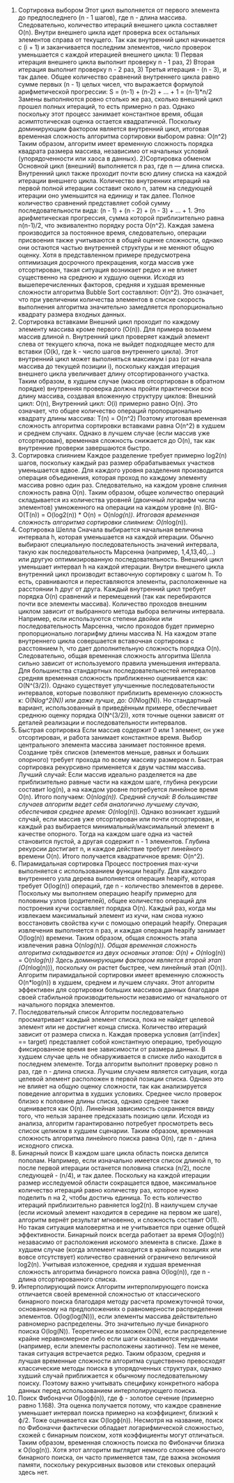 1) Сортировка выбором
Этот цикл выполняется от первого элемента до предпоследнего (n - 1 шагов), где n - длина массива. Следовательно, количество итераций внешнего цикла составляет O(n). Внутри внешнего цикла идет проверка всех остальных элементов справа от текущего. Так как внутренний цикл начинается с (i + 1) и заканчивается последним элементов, число проверок уменьшается с каждой итерацией внешнего цикла: 1) Первая итерация внешнего цикла выполнит проверку n - 1 раз, 2) Вторая итерация выполнит проверку n - 2 раз, 3) Третья итерация - (n - 3), и так далее. Общее количество сравнений внутреннего цикла равно сумме первых (n - 1) целых чисел, что выражается формулой арифметической прогрессии:
S = (n-1) + (n-2) + ... + 1 = (n-1)*n/2
Замены выполняются ровно столько же раз, сколько внешний цикл прошел полных итераций, то есть примерно 
n раз. Однако поскольку этот процесс занимает константное время, общая асимптотическая оценка остается квадратичной. Поскольку доминирующим фактором является внутренний цикл, итоговая временная сложность алгоритма сортировки выбором равна:
O(n^2) 
Таким образом, алгоритм имеет временную сложность порядка квадрата размера массива, независимо от начальных условий (упорядоченности или хаоса в данных).
2)Сортировка обменом
Основной цикл (внешний) выполняется n раз, где n — длина списка. Внутренний цикл также проходит почти всю длину списка на каждой итерации внешнего цикла. Количество внутренних итераций на первой полной итерации составит около n, затем на следующей итерации оно уменьшится на единицу и так далее. Полное количество сравнений представляет собой сумму последовательности вида: 
(n - 1) + (n - 2) + (n - 3) + … + 1. Это арифметическая прогрессия, сумма которой приблизительно равна n(n-1)/2, что эквивалентно порядку роста O(n^2). Каждая замена производится за постоянное время, следовательно, операции присвоения также учитываются в общей оценке сложности, однако они остаются частью внутренней структуры и не меняют общую оценку. Хотя в представленном примере предусмотрена оптимизация досрочного прекращения, когда массив уже отсортирован, такая ситуация возникает редко и не влияет существенно на среднюю и худшую оценки. Исходя из вышеперечисленных факторов, средняя и худшая временные сложности алгоритма Bubble Sort составляют: O(n^2). Это означает, что при увеличении количества элементов в списке скорость выполнения алгоритма значительно замедляется пропорционально квадрату размера входных данных.
3) Сортировка вставками
Внешний цикл проходит по каждому элементу массива кроме первого (O(n)). Для примера возьмем массив длиной n. Внутренний цикл проверяет каждый элемент слева от текущего ключа, пока не выйдет подходящее место для вставки (O(k), где k - число шагов внутреннего цикла). Этот внутренний цикл может выполняться максимум i раз (от начала массива до текущей позиции i), поскольку каждая итерация внешнего цикла увеличивает длину отсортированного участка. Таким образом, в худшем случае (массив отсортирован в обратном порядке) внутренняя проверка должна пройти практически всю длину массива, создавая вложенную структуру циклов: Внешний цикл: O(n), Внутренний цикл: O(i) примерно равно O(n). Это означает, что общее количество операций пропорционально квадрату длины массива: 
T(n) = O(n^2)
Поэтому итоговая временная сложность алгоритма сортировки вставками равна O(n^2) в худшем и среднем случаях. Однако в лучшем случае (если массив уже отсортирован), временная сложность снижается до O(n), так как внутренние проверки завершаются быстро.
4) Сортировка слиянием
Каждое разделение требует примерно log2(n) шагов, поскольку каждый раз размер обрабатываемых участков уменьшается вдвое. Для каждого уровня разделения производится операция объединения, которая проход по каждому элементу массива ровно один раз. Следовательно, на каждом уровне слияния сложность равна O(n). Таким образом, общее количество операций складывается из количества уровней (двоичный логарифм числа элементов) умноженного на операции на каждом уровне (n). BIG-O(T(n)) = O(log2(n)) * O(n) = O(n*log(n)). Итоговая временная сложность алгоритма сортировки слиянием: O(n*log(n)).
5) Сортировка Шелла
Сначала выбирается начальная величина интервала h, которая уменьшается на каждой итерации. Обычно выбирают специальную последовательность значений интервала, такую как последовательность Марсенна (например, 1,4,13,40,…) или другую оптимизированную последовательность. Внешний цикл уменьшает интервал 
h на каждой итерации. Внутри внешнего цикла внутренний цикл производит вставочную сортировку с шагом h. То есть, сравниваются и переставляются элементы, расположенные на расстоянии h друг от друга. Каждый внутренний цикл требует порядка O(n) сравнений и перемещений (так как перебираются почти все элементы массива). Количество проходов внешним циклом зависит от выбранного метода выбора величины интервала. Например, если используются степени двойки или последовательность Марсенна, число проходов будет примерно пропорционально логарифму длины массива N. На каждом этапе внутреннего цикла совершается вставочная сортировка с расстоянием h, что дает дополнительную сложность порядка O(n). Следовательно, общая временная сложность алгоритма Шелла сильно зависит от используемого правила уменьшения интервала. Для большинства стандартных последовательностей интервалов средняя временная сложность приближенно оценивается как: O(N^(3/2)). Однако существует улучшенные последовательности интервалов, которые позволяют приблизить временную сложность к: 
O(N*log^2(N)) или даже лучше, до: 
O(N*log(N)).
Но стандартный вариант, использованный в приведённым примере, обеспечивает среднюю оценку порядка O(N^(3/2)), хотя точные оценки зависят от деталей реализации и последовательности интервалов.
6) Быстрая сортировка
Если массив содержит 0 или 1 элемент, он уже отсортирован, и работа занимает константное время. Выбор центрального элемента массива занимает постоянное время. Создание трёх списков (элементов меньше, равных и больших опорного) требует прохода по всему массиву размером n. Быстрая сортировка рекурсивно применяется к двум частям массива. Лучший случай: Если массив идеально разделяется на две приблизительно равные части на каждом шаге, глубина рекурсии составит log(n), а на каждом уровне потребуется линейное время O(n). Итого получаем:
O(n*log(n)). Средний случай: В большинстве случаев алгоритм ведет себя аналогично лучшему случаю, обеспечивая среднее время:
O(n*log(n)). Однако возникает худший случай, если массив уже отсортирован или почти отсортирован, и каждый раз выбирается минимальный/максимальный элемент в качестве опорного. Тогда на каждом шаге одна из частей становится пустой, а другая содержит n - 1 элементов. Глубина рекурсии достигает n, и каждое действие требует линейного времени O(n). Итого получается квадратичное время: 
O(n^2).
7) Пирамидальная сортировка
Процесс построения max-кучи выполняется с использованием функции heapify. Для каждого внутреннего узла дерева выполняется операция heapify, которая требует O(log(n)) операций, где n - количество элементов в дереве. Поскольку мы выполняем операцию heapify примерно для половины узлов (родителей), общее количество операций для построения кучи составляет порядка O(n). Каждый раз, когда мы извлекаем максимальный элемент из кучи, нам снова нужно восстановить свойства кучи с помощью операций heapify. Операция извлечения выполняется n раз, и каждая операция heapify занимает O(log(n)) времени. Таким образом, общая сложность этапа извлечения равна O(n*log(n)). Общая временная сложность алгоритма складывается из двух основных этапов:
O(n) + O(n*log(n)) = O(n*log(n))
Здесь доминирующим фактором является второй этап (O(n*log(n))), поскольку он растет быстрее, чем линейный этап (O(n)). 
Алгоритм пирамидальной сортировки имеет временную сложность O(n*log(n)) в худшем, среднем и лучшем случаях. Этот алгоритм эффективен для сортировки больших массивов данных благодаря своей стабильной производительности независимо от начального от начального порядка элементов.
8) Последовательный список
Алгоритм последовательно просматривает каждый элемент списка, пока не найдет целевой элемент или не достигнет конца списка. Количество итераций зависит от размера списка n. Каждая проверка условия (arr[index] == target) представляет собой константную операцию, требующую фиксированное время вне зависимости от размера данных. В худшем случае цель не обнаруживается в списке либо находится в последнем элементе. Тогда алгоритм выполнит проверку ровно n раз, где n - длина списка. Лучшим случаем является ситуация, когда целевой элемент расположен в первой позиции списка. Однако это не влияет на общую оценку сложности, так как анализируется поведение алгоритма в худших условиях. Среднее число проверок близко к половине длины списка, однако среднее также оценивается как O(n). Линейная зависимость сохраняется ввиду того, что нельзя заранее предсказать позицию цели. Исходя из анализа, алгоритм гарантированно потребует просмотреть весь список целиком в худшем сценарии. Таким образом, временная сложность алгоритма линейного поиска равна O(n), где n - длина исходного списка.
9) Бинарный поиск
В каждом шаге цикла область поиска делится пополам. Например, если изначально имеется список длиной n,  то после первой итерации останется половина списка (n/2), после следующей - (n/4), и так далее. Поскольку на каждой итерации размер исследуемой области сокращается вдвое, максимальное количество итераций равно количеству раз, которое нужно поделить n на 2, чтобы достичь единица. То есть количество итераций приблизительно равняется log2(n). В наилучшем случае (если искомый элемент находится в середине на первом же шаге), алгоритм вернёт результат мгновенно, и сложность составит O(1). Но такая ситуация маловерятна и не учитывается при оценке общей эффективности. Бинарный поиск всегда работает за время O(log(n)) незавасимо от расположения искомого элемента в списке. Даже в худшем случае (когда эллемент находится в крайних позициях или вовсе отсутствует) количество сравнений ограничено величиной log2(n). Учитывая изложенное, средняя и худшая временная сложность алгоритма бинарного поиска равна O(log(n)), где n - длина отсортированного списка.
10) Интерполирующий поиск
Алгоритм интерполирующего поиска отличается своей временной сложностью от классического бинарного поиска благодаря методу расчета промежуточной точки, основанному на предположениях о равномерности распределения элементов. O(log(log(N))), если элементы массива действительно равномерно распределены. Это значительно лучше бинарного поиска O(log(N)). Теоретически возможен O(N), если распределение крайне неравномерное либо если шаги оказываются неудачными (например, если элементы расположены хаотично). Тем не менее, такая ситуация встречается редко. Таким образом, средняя и лучшая временные сложности алгоритма существенно превосходят классические методы поиска в упорядоченных структурах, однако худший случай приближается к обычному последовательному поиску. Поэтому важно учитывать специфику конкретного набора данных перед использованием интерполирующего поиска.
11) Поиск Фибоначчи
O(logф(n)), где ф - золотое сечение (примерно равно 1.168). Эта оценка получается потому, что каждое сравнение уменьшает интервал поиска примерно на коэффициент, близкий к ф/2. Тоже оценивается как O(logф(n)). Несмотря на название, поиск по Фибоначчи фактически обладает логарифмической сложностью, схожей с бинарным поиском, хотя коэффициенты могут отличаться. Таким образом, временная сложность поиска по Фибоначчи близка к O(log(n)). Хотя этот алгоритм выглядит немного сложнее обычного бинарного поиска, он часто применяется там, где важна экономия памяти, поскольку рекурсивных вызовов или стековых операций здесь нет.
